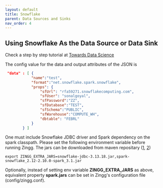 ```yaml
---
layout: default
title: Snowflake
parent: Data Sources and Sinks
nav_order: 4
---
```

## Using Snowflake As the Data Source or Data Sink

Check a step by step tutorial at [Towards Data Science](https://towardsdatascience.com/identifying-duplicates-in-snowflake-e95b3f3fce2b)

The config value for the data and output attributes of the JSON is

```json
 "data" : [ {
			"name":"test", 
			"format":"net.snowflake.spark.snowflake", 
			"props": {
				"sfUrl": "rfa59271.snowflakecomputing.com",
				"sfUser": "sonalgoyal",
				"sfPassword":"ZZ",					
				"sfDatabase":"TEST",				
				"sfSchema":"PUBLIC",					
				"sfWarehouse":"COMPUTE_WH",
				"dbtable": "FEBRL"				
			}
		} ]
```

One must include Snowflake JDBC driver and Spark dependency on the spark classpath. Please set the following environment variable before running Zingg. The jars can be downloaded from maven repositary ([1](https://mvnrepository.com/artifact/net.snowflake/snowflake-jdbc), [2](https://mvnrepository.com/artifact/net.snowflake/spark-snowflake))
```
export ZINGG_EXTRA_JARS=snowflake-jdbc-3.13.18.jar,spark-snowflake_2.12-2.10.0-spark_3.1.jar
```
Optionally, instead of setting env variable **ZINGG_EXTRA_JARS** as above, equivalent property **spark.jars** can be set in Zingg's configuration file (config/zingg.conf).